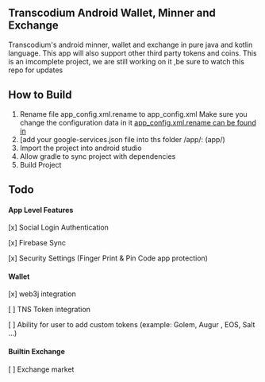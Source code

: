## Transcodium Android Wallet, Minner and Exchange
Transcodium's android minner, wallet and exchange in pure java and kotlin language. This app will
also support other third party tokens and coins.
This is an imcomplete project, we are still working on it ,be sure to watch this repo for updates 

## How to Build 
1. Rename file app_config.xml.rename to app_config.xml 
Make sure you change the configuration data in it 
[app_config.xml.rename can be found in](app/src/main/res/values)
2. [add your google-services.json file into ths folder /app/: (app/)
3. Import the project into android studio
4. Allow gradle to sync project with dependencies 
5. Build Project

## Todo
#### App Level Features 
[x] Social Login Authentication

[x] Firebase Sync

[x] Security Settings \(Finger Print & Pin Code app protection)


#### Wallet 
[x] web3j integration

[ ] TNS Token integration

[ ] Ability for user to add custom tokens (example: Golem, Augur , EOS, Salt ...)

#### Builtin Exchange 
[ ] Exchange market


